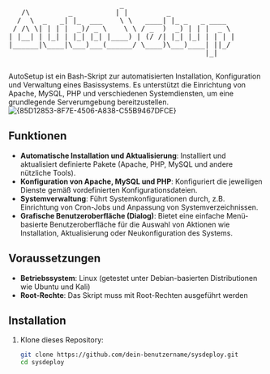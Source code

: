 <p align="center">
  <pre>
                          _                          
   /\         _          | |         _               
  /  \  _   _| |_  ___    \ \   ____| |_ _   _ ____  
 / /\ \| | | |  _)/ _ \    \ \ / _  )  _) | | |  _ \ 
| |__| | |_| | |_| |_| |____) | (/ /| |_| |_| | | | |
|______|\____|\___)___(______/ \____)\___)____| ||_/ 
                                              |_|                                                                      
  </pre>
</p>



AutoSetup ist ein Bash-Skript zur automatisierten Installation, Konfiguration und Verwaltung eines Basissystems. Es unterstützt die Einrichtung von Apache, MySQL, PHP und verschiedenen Systemdiensten, um eine grundlegende Serverumgebung bereitzustellen.
![{85D12853-8F7E-4506-A838-C55B9467DFCE}](https://github.com/user-attachments/assets/a740494a-d648-4a40-a9bb-f327303041f6)

## Funktionen

- **Automatische Installation und Aktualisierung**: Installiert und aktualisiert definierte Pakete (Apache, PHP, MySQL und andere nützliche Tools).
- **Konfiguration von Apache, MySQL und PHP**: Konfiguriert die jeweiligen Dienste gemäß vordefinierten Konfigurationsdateien.
- **Systemverwaltung**: Führt Systemkonfigurationen durch, z.B. Einrichtung von Cron-Jobs und Anpassung von Systemverzeichnissen.
- **Grafische Benutzeroberfläche (Dialog)**: Bietet eine einfache Menü-basierte Benutzeroberfläche für die Auswahl von Aktionen wie Installation, Aktualisierung oder Neukonfiguration des Systems.

## Voraussetzungen

- **Betriebssystem**: Linux (getestet unter Debian-basierten Distributionen wie Ubuntu und Kali)
- **Root-Rechte**: Das Skript muss mit Root-Rechten ausgeführt werden

## Installation

1. Klone dieses Repository:
   ```bash
   git clone https://github.com/dein-benutzername/sysdeploy.git
   cd sysdeploy
